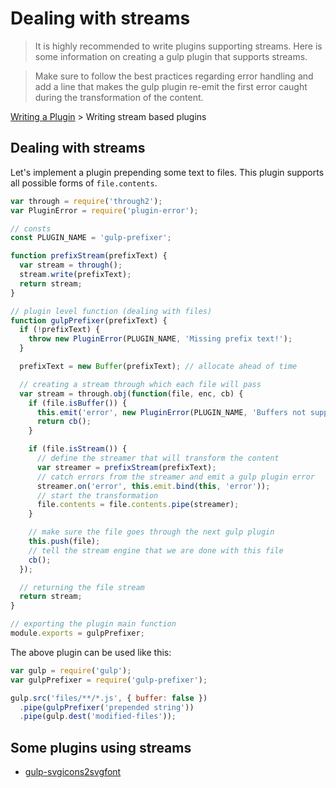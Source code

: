 <!-- front-matter
id: dealing-with-streams
title: Dealing with Streams
-->

# Dealing with streams

> It is highly recommended to write plugins supporting streams. Here is some information on creating a gulp plugin that supports streams.

> Make sure to follow the best practices regarding error handling and add a line that makes the gulp plugin re-emit the first error caught during the transformation of the content.

[Writing a Plugin](README.md) > Writing stream based plugins

## Dealing with streams

Let's implement a plugin prepending some text to files. This plugin supports all possible forms of `file.contents`.

```js
var through = require('through2');
var PluginError = require('plugin-error');

// consts
const PLUGIN_NAME = 'gulp-prefixer';

function prefixStream(prefixText) {
  var stream = through();
  stream.write(prefixText);
  return stream;
}

// plugin level function (dealing with files)
function gulpPrefixer(prefixText) {
  if (!prefixText) {
    throw new PluginError(PLUGIN_NAME, 'Missing prefix text!');
  }

  prefixText = new Buffer(prefixText); // allocate ahead of time

  // creating a stream through which each file will pass
  var stream = through.obj(function(file, enc, cb) {
    if (file.isBuffer()) {
      this.emit('error', new PluginError(PLUGIN_NAME, 'Buffers not supported!'));
      return cb();
    }

    if (file.isStream()) {
      // define the streamer that will transform the content
      var streamer = prefixStream(prefixText);
      // catch errors from the streamer and emit a gulp plugin error
      streamer.on('error', this.emit.bind(this, 'error'));
      // start the transformation
      file.contents = file.contents.pipe(streamer);
    }

    // make sure the file goes through the next gulp plugin
    this.push(file);
    // tell the stream engine that we are done with this file
    cb();
  });

  // returning the file stream
  return stream;
}

// exporting the plugin main function
module.exports = gulpPrefixer;
```

The above plugin can be used like this:

```js
var gulp = require('gulp');
var gulpPrefixer = require('gulp-prefixer');

gulp.src('files/**/*.js', { buffer: false })
  .pipe(gulpPrefixer('prepended string'))
  .pipe(gulp.dest('modified-files'));
```

## Some plugins using streams

* [gulp-svgicons2svgfont](https://github.com/nfroidure/gulp-svgiconstosvgfont)
